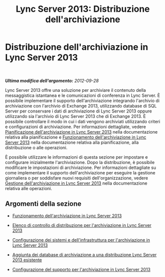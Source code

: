 ﻿---
title: "Lync Server 2013: Distribuzione dell'archiviazione"
TOCTitle: Distribuzione dell'archiviazione
ms:assetid: a89edd16-12d5-4602-ad2f-194b47d1188e
ms:mtpsurl: https://technet.microsoft.com/it-it/library/JJ205147(v=OCS.15)
ms:contentKeyID: 49301600
ms.date: 08/24/2015
mtps_version: v=OCS.15
ms.translationtype: HT
---

# Distribuzione dell'archiviazione in Lync Server 2013

 

_**Ultima modifica dell'argomento:** 2012-09-28_

Lync Server 2013 offre una soluzione per archiviare il contenuto della messaggistica istantanea e le comunicazioni di conferenza in Lync Server. È possibile implementare il supporto dell'archiviazione integrando l'archivio di archiviazione con l'archivio di Exchange 2013, utilizzando database di SQL Server per conservare i dati di archiviazione di Lync Server 2013 oppure utilizzando sia l'archivio di Lync Server 2013 che di Exchange 2013. È possibile controllare il modo in cui i dati vengono archiviati utilizzando criteri e configurazioni di archiviazione. Per informazioni dettagliate, vedere [Pianificazione dell'archiviazione in Lync Server 2013](lync-server-2013-planning-for-archiving.md) nella documentazione relativa alla pianificazione e [Funzionamento dell'archiviazione in Lync Server 2013](lync-server-2013-how-archiving-works.md) nella documentazione relativa alla pianificazione, alla distribuzione o alle operazioni.

È possibile utilizzare le informazioni di questa sezione per impostare e configurare inizialmente l'archiviazione. Dopo la distribuzione, è possibile modificare le impostazioni di archiviazione. Per informazioni dettagliate su come implementare il supporto dell'archiviazione per eseguire la gestione giornaliera o per soddisfare nuovi requisiti dell'organizzazione, vedere [Gestione dell'archiviazione in Lync Server 2013](lync-server-2013-managing-archiving.md) nella documentazione relativa alle operazioni.

## Argomenti della sezione

  - [Funzionamento dell'archiviazione in Lync Server 2013](lync-server-2013-how-archiving-works.md)

  - [Elenco di controllo di distribuzione per l'archiviazione in Lync Server 2013](lync-server-2013-deployment-checklist-for-archiving.md)

  - [Configurazione dei sistemi e dell'infrastruttura per l'archiviazione in Lync Server 2013](lync-server-2013-setting-up-systems-and-infrastructure-for-archiving.md)

  - [Aggiunta dei database di archiviazione a una distribuzione Lync Server 2013 esistente](lync-server-2013-adding-archiving-databases-to-an-existing-lync-server-2013-deployment.md)

  - [Configurazione del supporto per l'archiviazione in Lync Server 2013](lync-server-2013-configuring-support-for-archiving.md)

